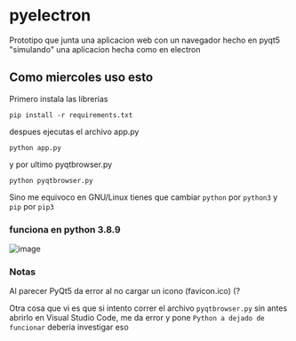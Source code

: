 # pyelectron
Prototipo que junta una aplicacion web con un navegador hecho en pyqt5 "simulando" una aplicacion hecha como en electron


## Como miercoles uso esto

Primero instala las librerias

```
pip install -r requirements.txt
```

despues ejecutas el archivo app.py
```
python app.py
```

y por ultimo pyqtbrowser.py
```
python pyqtbrowser.py
```

Sino me equivoco en GNU/Linux tienes que cambiar ```python``` por ```python3``` y ```pip``` por ```pip3```

### funciona en python 3.8.9

![image](https://user-images.githubusercontent.com/58951699/113525922-1c711600-958e-11eb-99fc-4d91e0618049.png)


### Notas

Al parecer PyQt5 da error al no cargar un icono (favicon.ico) (?

Otra cosa que vi es que si intento correr el archivo ```pyqtbrowser.py``` sin antes abrirlo en Visual Studio Code, me da error y pone ```Python a dejado de funcionar``` deberia investigar eso
